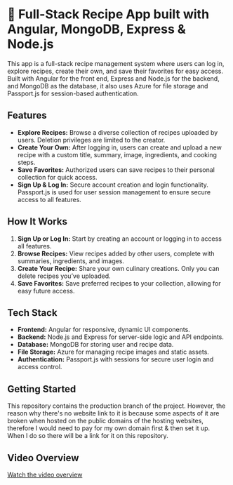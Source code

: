 # 🍲 Full-Stack Recipe App built with Angular, MongoDB, Express & Node.js

This app is a full-stack recipe management system where users can log in, explore recipes, create their own, and save their favorites for easy access. Built with Angular for the front end, Express and Node.js for the backend, and MongoDB as the database, it also uses Azure for file storage and Passport.js for session-based authentication.

## Features

- **Explore Recipes:** Browse a diverse collection of recipes uploaded by users. Deletion privileges are limited to the creator.
- **Create Your Own:** After logging in, users can create and upload a new recipe with a custom title, summary, image, ingredients, and cooking steps.
- **Save Favorites:** Authorized users can save recipes to their personal collection for quick access.
- **Sign Up & Log In:** Secure account creation and login functionality. Passport.js is used for user session management to ensure secure access to all features.

## How It Works

1. **Sign Up or Log In:** Start by creating an account or logging in to access all features.
2. **Browse Recipes:** View recipes added by other users, complete with summaries, ingredients, and images.
3. **Create Your Recipe:** Share your own culinary creations. Only you can delete recipes you’ve uploaded.
4. **Save Favorites:** Save preferred recipes to your collection, allowing for easy future access.

## Tech Stack

- **Frontend:** Angular for responsive, dynamic UI components.
- **Backend:** Node.js and Express for server-side logic and API endpoints.
- **Database:** MongoDB for storing user and recipe data.
- **File Storage:** Azure for managing recipe images and static assets.
- **Authentication:** Passport.js with sessions for secure user login and access control.

## Getting Started

This repository contains the production branch of the project. However, the reason why there's no website link to it is because some aspects of it are broken when hosted on the public domains of the hosting websites, therefore I would need to pay for my own domain first & then set it up. When I do so there will be a link for it on this repository.

## Video Overview
[Watch the video overview](https://youtu.be/y74smD8EGnM)

